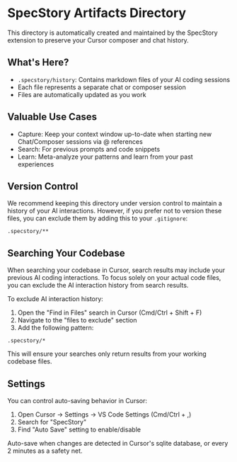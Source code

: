 # SpecStory Artifacts Directory

This directory is automatically created and maintained by the SpecStory extension to preserve your Cursor composer and chat history.

## What's Here?

- `.specstory/history`: Contains markdown files of your AI coding sessions
- Each file represents a separate chat or composer session
- Files are automatically updated as you work

## Valuable Use Cases

- Capture: Keep your context window up-to-date when starting new Chat/Composer sessions via @ references
- Search: For previous prompts and code snippets
- Learn: Meta-analyze your patterns and learn from your past experiences

## Version Control

We recommend keeping this directory under version control to maintain a history of your AI interactions. However, if you prefer not to version these files, you can exclude them by adding this to your `.gitignore`:

```
.specstory/**
```

## Searching Your Codebase

When searching your codebase in Cursor, search results may include your previous AI coding interactions. To focus solely on your actual code files, you can exclude the AI interaction history from search results.

To exclude AI interaction history:

1. Open the "Find in Files" search in Cursor (Cmd/Ctrl + Shift + F)
2. Navigate to the "files to exclude" section
3. Add the following pattern:

```
.specstory/*
```

This will ensure your searches only return results from your working codebase files.

## Settings

You can control auto-saving behavior in Cursor:

1. Open Cursor → Settings → VS Code Settings (Cmd/Ctrl + ,)
2. Search for "SpecStory"
3. Find "Auto Save" setting to enable/disable

Auto-save when changes are detected in Cursor's sqlite database, or every 2 minutes as a safety net.
